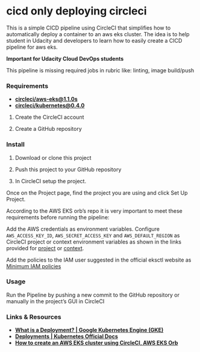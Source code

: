 # cicd only deploying circleci

This is a simple CICD pipeline using CircleCI that simplifies how to automatically deploy a container to an aws eks cluster. The idea is to help student in Udacity and developers to learn how to easily create a CICD pipeline for aws eks. 

**Important for Udacity Cloud DevOps students**

This pipeline is missing required jobs in rubric like: linting, image build/push

### Requirements

* [**circleci/aws-eks@1.1.0s**](https://circleci.com/developer/orbs/orb/circleci/aws-eks)
* [**circleci/kubernetes@0.4.0**](https://circleci.com/developer/orbs/orb/circleci/kubernetes)

1. Create the CircleCI account

2. Create a GitHub repository

### Install

1. Download or clone this project

2. Push this project to your GitHub repository

3. In CircleCI setup the project.

Once on the Project page, find the project you are using and click Set Up Project.

According to the AWS EKS orb’s repo it is very important to meet these requirements before running the pipeline:

Add the AWS credentials as environment variables. Configure `AWS_ACCESS_KEY_ID`, `AWS_SECRET_ACCESS_KEY` and `AWS_DEFAULT_REGION` as CircleCI project or context environment variables as shown in the links provided for [project](https://circleci.com/docs/2.0/env-vars/#setting-an-environment-variable-in-a-project) or [context](https://circleci.com/docs/2.0/env-vars/#setting-an-environment-variable-in-a-context).

Add the policies to the IAM user suggested in the official eksctl website as [Minimum IAM policies](https://eksctl.io/usage/minimum-iam-policies/)

### Usage

Run the Pipeline by pushing a new commit to the GitHub repository or manually in the project’s GUI in CircleCI

### Links & Resources

* [**What is a Deployment? | Google Kubernetes Engine (GKE)**](https://cloud.google.com/kubernetes-engine/docs/concepts/deployment)
* [**Deployments | Kubernetes Official Docs**](https://kubernetes.io/docs/concepts/workloads/controllers/deployment/)
* [**How to create an AWS EKS cluster using CircleCI, AWS EKS Orb**](https://andresaaap.medium.com/how-to-create-an-aws-eks-cluster-using-circleci-aws-eks-orb-d09a4012fd1d)
